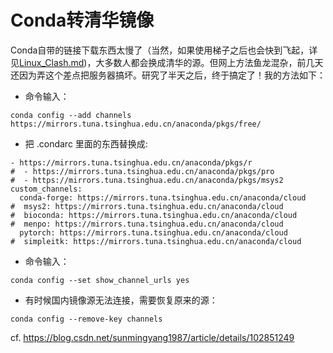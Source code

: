 # Conda转清华镜像

Conda自带的链接下载东西太慢了（当然，如果使用梯子之后也会快到飞起，详见[Linux_Clash.md](Linux_Clash.md))，大多数人都会换成清华的源。但网上方法鱼龙混杂，前几天还因为弄这个差点把服务器搞坏。研究了半天之后，终于搞定了！我的方法如下：

- 命令输入：

```
conda config --add channels https://mirrors.tuna.tsinghua.edu.cn/anaconda/pkgs/free/
```

- 把 .condarc 里面的东西替换成:

```
- https://mirrors.tuna.tsinghua.edu.cn/anaconda/pkgs/r
#  - https://mirrors.tuna.tsinghua.edu.cn/anaconda/pkgs/pro
#  - https://mirrors.tuna.tsinghua.edu.cn/anaconda/pkgs/msys2
custom_channels:
  conda-forge: https://mirrors.tuna.tsinghua.edu.cn/anaconda/cloud
#  msys2: https://mirrors.tuna.tsinghua.edu.cn/anaconda/cloud
#  bioconda: https://mirrors.tuna.tsinghua.edu.cn/anaconda/cloud
#  menpo: https://mirrors.tuna.tsinghua.edu.cn/anaconda/cloud
  pytorch: https://mirrors.tuna.tsinghua.edu.cn/anaconda/cloud
#  simpleitk: https://mirrors.tuna.tsinghua.edu.cn/anaconda/cloud
```

- 命令输入：

```
conda config --set show_channel_urls yes
```

- 有时候国内镜像源无法连接，需要恢复原来的源：

```
conda config --remove-key channels
```



cf. https://blog.csdn.net/sunmingyang1987/article/details/102851249